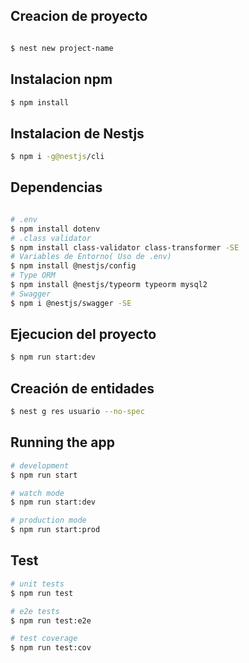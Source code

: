 ## Creacion de proyecto

```bash

$ nest new project-name

```
## Instalacion npm

```bash
$ npm install
```
## Instalacion de Nestjs

```bash
$ npm i -g@nestjs/cli
```

## Dependencias
```bash

# .env
$ npm install dotenv
# .class validator
$ npm install class-validator class-transformer -SE
# Variables de Entorno( Uso de .env)
$ npm install @nestjs/config
# Type ORM
$ npm install @nestjs/typeorm typeorm mysql2
# Swagger
$ npm i @nestjs/swagger -SE

```

## Ejecucion del proyecto
```bash
$ npm run start:dev
```
## Creación de entidades

```bash
$ nest g res usuario --no-spec
```
## Running the app

```bash
# development
$ npm run start

# watch mode
$ npm run start:dev

# production mode
$ npm run start:prod
```

## Test

```bash
# unit tests
$ npm run test

# e2e tests
$ npm run test:e2e

# test coverage
$ npm run test:cov
```